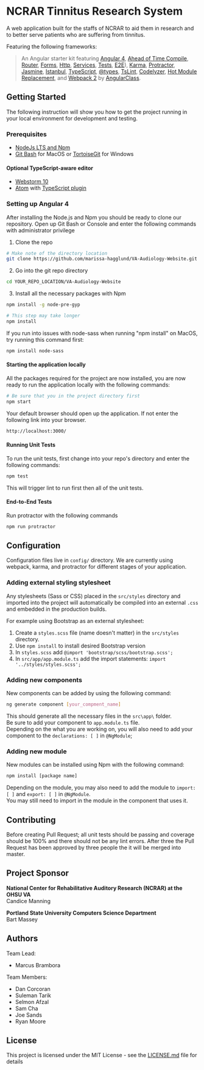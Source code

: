 # NCRAR Tinnitus Research System
A web application built for the staffs of NCRAR to aid them in research and to better serve patients who are suffering from tinnitus.

Featuring the following frameworks:
> An Angular starter kit featuring
[Angular 4](https://angular.io),
[Ahead of Time Compile](https://angular.io/docs/ts/latest/cookbook/aot-compiler.html), [Router](https://angular.io/docs/ts/latest/guide/router.html), [Forms](https://angular.io/docs/ts/latest/guide/forms.html),
[Http](https://angular.io/docs/ts/latest/guide/server-communication.html),
[Services](https://gist.github.com/gdi2290/634101fec1671ee12b3e#_follow_@AngularClass_on_twitter),
[Tests](https://angular.io/docs/ts/latest/guide/testing.html), [E2E](https://angular.github.io/protractor/#/faq#what-s-the-difference-between-karma-and-protractor-when-do-i-use-which-)),
[Karma](https://karma-runner.github.io/),
[Protractor](https://angular.github.io/protractor/),
[Jasmine](https://github.com/jasmine/jasmine),
[Istanbul](https://github.com/gotwarlost/istanbul),
[TypeScript](http://www.typescriptlang.org/),
[@types](https://www.npmjs.com/~types),
[TsLint](http://palantir.github.io/tslint/),
[Codelyzer](https://github.com/mgechev/codelyzer),
[Hot Module Replacement](https://webpack.github.io/docs/hot-module-replacement-with-webpack.html), and
[Webpack 2](http://webpack.github.io/) by [AngularClass](https://angularclass.com).


## Getting Started

The following instruction will show you how to get the project running in your local environment for development and testing.

### Prerequisites
* [NodeJs LTS and Npm](https://nodejs.org/en/download/)
* [Git Bash](https://git-scm.com/downloads) for MacOS or  [TortoiseGit](https://tortoisegit.org/download/) for Windows

#### Optional TypeScript-aware editor

* [Webstorm 10](https://www.jetbrains.com/webstorm/download/)
* [Atom](https://atom.io/) with [TypeScript plugin](https://atom.io/packages/atom-typescript)

### Setting up Angular 4
After installing the Node.js and Npm you should be ready to clone our repository.
Open up Git Bash or Console and enter the following commands with administrator privilege
1. Clone the repo
```bash
# Make note of the directory location
git clone https://github.com/marissa-hagglund/VA-Audiology-Website.git
```
2. Go into the git repo directory
```bash
cd YOUR_REPO_LOCATION/VA-Audiology-Website
```
3. Install all the necessary packages with Npm
```bash
npm install -g node-pre-gyp
```
```bash
# This step may take longer
npm install
```
If you run into issues with node-sass when running "npm install" on MacOS,
try running this command first:
```bash
npm install node-sass
```

#### Starting the application locally
All the packages required for the project are now installed, you are now ready to run the application locally with the following commands:
```bash
# Be sure that you in the project directory first
npm start
```
Your default browser should open up the application. If not enter the following link into your browser.
```bash
http://localhost:3000/
```
#### Running Unit Tests
To run the unit tests, first change into your repo's directory and enter the following commands:
```bash
npm test
```
This will trigger lint to run first then all of the unit tests.
#### End-to-End Tests
Run protractor with the following commands
```bash
npm run protractor
```

## Configuration
Configuration files live in `config/` directory. We are currently using webpack, karma, and protractor for different stages of your application.  

### Adding external styling stylesheet
Any stylesheets (Sass or CSS) placed in the `src/styles` directory and imported into the project will automatically be compiled into an external `.css` and embedded in the production builds.

For example using Bootstrap as an external stylesheet:
1. Create a `styles.scss` file (name doesn't matter) in the `src/styles` directory.
2. Use `npm install` to install desired Bootstrap version
3. In `styles.scss` add `@import 'bootstrap/scss/bootstrap.scss';`
4. In `src/app/app.module.ts` add the import statements: `import '../styles/styles.scss';`

### Adding new components
New components can be added by using the following command:
```bash
ng generate component [your_compment_name]
```
This should generate all the necessary files in the `src\app\` folder.   
Be sure to add your component to `app.module.ts` file.   
Depending on the what you are working on, you will also need to add your component to the `declarations: [ ]` in `@NgModule`;

### Adding new module
New modules can be installed using Npm with the following command:   
```bash
npm install [package name]
```
Depending on the module, you may also need to add the module to `import: [ ]` and `export: [ ]` in `@NgModule`.   
You may still need to import in the module in the component that uses it.

## Contributing
Before creating Pull Request; all unit tests should be passing and coverage should be 100% and there should not be any lint errors.  After three the Pull Request has been approved by three people the it will be merged into master.

## Project Sponsor

<b>National Center for Rehabilitative Auditory Research (NCRAR) at the OHSU VA</b>   
Candice Manning    

<b>Portland State University Computers Science Department</b>   
Bart Massey

## Authors
Team Lead:
* Marcus Brambora

Team Members:
* Dan Corcoran
* Suleman Tarik
* Selmon Afzal
* Sam Cha
* Joe Sands
* Ryan Moore

## License
This project is licensed under the MIT License - see the [LICENSE.md](LICENSE.md) file for details

<!--

Commenting these out for now until we know more about deployment

```bash
# WINDOWS only. In terminal as administrator
npm install -g node-pre-gyp

# install the repo with npm
npm install

# start the server
npm start

# use Hot Module Replacement
npm run server:dev:hmr
```
go to [http://0.0.0.0:3000](http://0.0.0.0:3000) or [http://localhost:3000](http://localhost:3000) in your browser

### server
```bash
# development
npm run server
# production
npm run build:prod
npm run server:prod
```

## Other commands

### build files
```bash
# development
npm run build:dev
# production (jit)
npm run build:prod
# AoT
npm run build:aot
```

### hot module replacement
```bash
npm run server:dev:hmr
```

### watch and build files
```bash
npm run watch
```

### run unit tests
```bash
npm run test
```

### watch and run our tests
```bash
npm run watch:test
```

### run end-to-end tests
```bash
# update Webdriver (optional, done automatically by postinstall script)
npm run webdriver:update
# this will start a test server and launch Protractor
npm run e2e
```

### continuous integration (run unit tests and e2e tests together)
```bash
# this will test both your JIT and AoT builds
npm run ci
```

### run Protractor's elementExplorer (for end-to-end)
```bash
npm run e2e:live
```

### build Docker
```bash
npm run build:docker
```

## Docker

To run project you only need host machine with **operating system** with installed **git** (to clone this repo)
and [docker](https://www.docker.com/) and thats all - any other software is not needed
(other software like node.js etc. will be automatically downloaded and installed inside docker container during build step based on dockerfile).

### Install docker

#### MacOS:

`brew cask install docker`

And run docker by Mac bottom menu> launchpad > docker (on first run docker will ask you about password)

#### Ubuntu:

```
sudo apt-get update
sudo apt-key adv --keyserver hkp://p80.pool.sks-keyservers.net:80 --recv-keys 58118E89F3A912897C070ADBF76221572C52609D
sudo apt-add-repository 'deb https://apt.dockerproject.org/repo ubuntu-xenial main'
sudo apt-get update
apt-cache policy docker-engine
sudo apt-get install -y docker-engine
sudo systemctl status docker  # test:  shoud be ‘active’
```
And add your user to docker group (to avoid `sudo` before using `docker` command in future):
```
sudo usermod -aG docker $(whoami)
```
and logout and login again.

### Build image

Because *node.js* is big memory consumer you need 1-2GB RAM or virtual memory to build docker image
(it was successfully tested on machine with 512MB RAM + 2GB virtual memory - building process take 7min)

Go to main project folder. To build big (~280MB) image which has cached data and is able to **FAST** rebuild  
(this is good for testing or staging environment) type:

`docker build -t angular-starter .`

To build **SMALL** (~20MB) image without cache (so each rebuild will take the same amount of time as first build)
(this is good for production environment) type:

`docker build --squash="true" -t angular-starter .`

The **angular-starter** name used in above commands is only example image name.
To remove intermediate images created by docker on build process, type:

`docker rmi -f $(docker images -f "dangling=true" -q)`

### Run image

To run created docker image on [localhost:8080](localhost:8080) type (parameter `-p 8080:80` is host:container port mapping)

`docker run --name angular-starter -p 8080:80 angular-starter &`

And that's all, you can open browser and go to [localhost:8080](localhost:8080).

### Run image on sub-domain

If you want to run image as virtual-host on sub-domain you must setup [proxy](https://github.com/jwilder/nginx-proxy)
. You should install proxy and set sub-domain in this way:

 ```
 docker pull jwilder/nginx-proxy:alpine
 docker run -d -p 80:80 --name nginx-proxy -v /var/run/docker.sock:/tmp/docker.sock:ro jwilder/nginx-proxy:alpine
 ```

 And in your `/etc/hosts` file (linux) add line: `127.0.0.1 angular-starter.your-domain.com` or in yor hosting add
 folowing DNS record (wildchar `*` is handy because when you add new sub-domain in future, you don't need to touch/add any DNS record)

 ```
 Type: CNAME
 Hostname: *.your-domain.com
 Direct to: your-domain.com
 TTL(sec): 43200
 ```

And now you are ready to run image on subdomain by:

```
docker run -e VIRTUAL_HOST=angular-starter.your-domain.com --name angular-starter angular-starter &
```

### Login into docker container

`docker exec -t -i angular-starter /bin/bash`

## Netlify

You can quickly create a free site to get started using this
starter kit in production on [Netlify](https://www.netlify.com/):
-->
